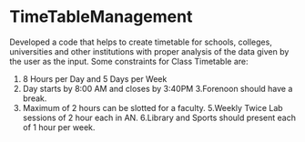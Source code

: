 # TimeTableManagement
Developed a code that helps to create timetable for schools, colleges, universities and other institutions with proper analysis of the data given by the user as the input.
Some constraints for Class Timetable are:
1. 8 Hours per Day and 5 Days per Week
2. Day starts by 8:00 AM and closes by 3:40PM
3.Forenoon should have a break.
4. Maximum of 2 hours can be slotted for a faculty.
5.Weekly Twice Lab sessions of 2 hour each in AN.
6.Library and Sports should present each of 1 hour per week.
